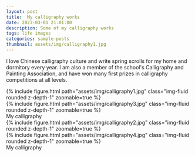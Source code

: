 ```yaml
---
layout: post
title:  My calligraphy works
date: 2023-03-01 21:01:00
description: Some of my calligraphy works
tags: life images
categories: sample-posts
thumbnail: assets/img/calligraphy1.jpg
---
```

I love Chinese calligraphy culture and write spring scrolls for my home and dormitory every year. I am also a member of the school's Calligraphy and Painting Association, and have won many first prizes in calligraphy competitions at all levels.

<div class="row mt-3">
    <div class="col-sm mt-3 mt-md-0">
        {% include figure.html path="assets/img/calligraphy1.jpg" class="img-fluid rounded z-depth-1" zoomable=true %}
    </div>
    <div class="col-sm mt-3 mt-md-0">
        {% include figure.html path="assets/img/calligraphy3.jpg" class="img-fluid rounded z-depth-1" zoomable=true %}
    </div>
</div>
<div class="caption">
    My calligraphy
</div>

<div class="row mt-3">
    <div class="col-sm mt-3 mt-md-0">
        {% include figure.html path="assets/img/calligraphy2.jpg" class="img-fluid rounded z-depth-1" zoomable=true %}
    </div>
    <div class="col-sm mt-3 mt-md-0">
        {% include figure.html path="assets/img/calligraphy4.jpg" class="img-fluid rounded z-depth-1" zoomable=true %}
    </div>
</div>
<div class="caption">
    My calligraphy
</div>


